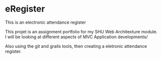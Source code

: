 eRegister
=========

This is an electronic attendance register

This projet is an assignment portfolio for my SHU Web Architexture module.
I will be looking at different aspects of MVC Application developments/

Also using the git and grails tools, then creating a eletronic attendance register.
